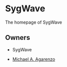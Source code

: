 # SygWave

The homepage of SygWave

## Owners

* SygWave

* [Michael A. Agarenzo](https://magarenzo.com)
